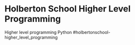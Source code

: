 # Holberton School Higher Level Programming
Higher level programming Python
#holbertonschool-higher_level_programming
